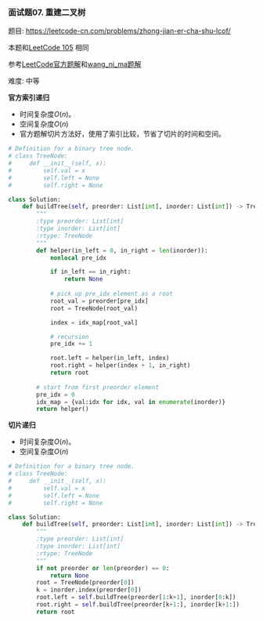 ### 面试题07. 重建二叉树

题目:
<https://leetcode-cn.com/problems/zhong-jian-er-cha-shu-lcof/>


本题和[LeetCode 105](https://leetcode.com/problems/construct-binary-tree-from-preorder-and-inorder-traversal/) 相同

参考[LeetCode官方题解](https://leetcode-cn.com/problems/construct-binary-tree-from-preorder-and-inorder-traversal/solution/cong-qian-xu-he-zhong-xu-bian-li-xu-lie-gou-zao-er/)和[wang_ni_ma题解](https://leetcode-cn.com/problems/construct-binary-tree-from-preorder-and-inorder-traversal/solution/dong-hua-yan-shi-105-cong-qian-xu-yu-zhong-xu-bian/)

难度:   中等


**官方索引递归**

- 时间复杂度$O(n)$。
- 空间复杂度$O(n)$
- 官方题解切片方法好，使用了索引比较，节省了切片的时间和空间。

```python
# Definition for a binary tree node.
# class TreeNode:
#     def __init__(self, x):
#         self.val = x
#         self.left = None
#         self.right = None

class Solution:
    def buildTree(self, preorder: List[int], inorder: List[int]) -> TreeNode:
        """
        :type preorder: List[int]
        :type inorder: List[int]
        :rtype: TreeNode
        """
        def helper(in_left = 0, in_right = len(inorder)):
            nonlocal pre_idx

            if in_left == in_right:
                return None
            
            # pick up pre_idx element as a root
            root_val = preorder[pre_idx]
            root = TreeNode(root_val)

            index = idx_map[root_val]

            # recursion 
            pre_idx += 1

            root.left = helper(in_left, index)
            root.right = helper(index + 1, in_right)
            return root
        
        # start from first preorder element
        pre_idx = 0
        idx_map = {val:idx for idx, val in enumerate(inorder)} 
        return helper()
```

**切片递归**

- 时间复杂度$O(n)$。
- 空间复杂度$O(n)$

```python
# Definition for a binary tree node.
# class TreeNode:
#     def __init__(self, x):
#         self.val = x
#         self.left = None
#         self.right = None

class Solution:
    def buildTree(self, preorder: List[int], inorder: List[int]) -> TreeNode:
        """
        :type preorder: List[int]
        :type inorder: List[int]
        :rtype: TreeNode
        """
        if not preorder or len(preorder) == 0:
            return None
        root = TreeNode(preorder[0])
        k = inorder.index(preorder[0])
        root.left = self.buildTree(preorder[1:k+1], inorder[0:k])
        root.right = self.buildTree(preorder[k+1:], inorder[k+1:])
        return root
```

